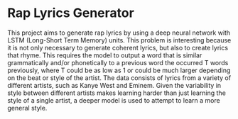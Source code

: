 # Rap Lyrics Generator
This project aims to generate rap lyrics by using a deep neural network with LSTM (Long-Short Term Memory) units. This problem is interesting because it is not only necessary to generate coherent lyrics, but also to create lyrics that rhyme. This requires the model to output a word that is similar grammatically and/or phonetically to a previous word the occurred T words previously, where T could be as low as 1 or could be much larger depending on the beat or style of the artist. The data consists of lyrics from a variety of different artists, such as Kanye West and Eminem. Given the variability in style between different artists makes learning harder than just learning the style of a single artist, a deeper model is used to attempt to learn a more general style.
